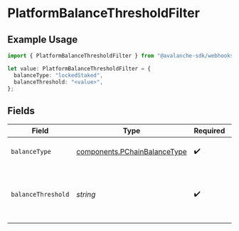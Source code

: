 # PlatformBalanceThresholdFilter

## Example Usage

```typescript
import { PlatformBalanceThresholdFilter } from "@avalanche-sdk/webhooks/models/components";

let value: PlatformBalanceThresholdFilter = {
  balanceType: "lockedStaked",
  balanceThreshold: "<value>",
};
```

## Fields

| Field                                                                        | Type                                                                         | Required                                                                     | Description                                                                  |
| ---------------------------------------------------------------------------- | ---------------------------------------------------------------------------- | ---------------------------------------------------------------------------- | ---------------------------------------------------------------------------- |
| `balanceType`                                                                | [components.PChainBalanceType](../../models/components/pchainbalancetype.md) | :heavy_check_mark:                                                           | Type of balance to monitor                                                   |
| `balanceThreshold`                                                           | *string*                                                                     | :heavy_check_mark:                                                           | Threshold for balance corresponding to balanceType in nAVAX                  |